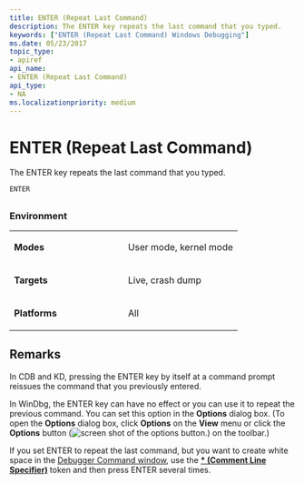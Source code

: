 ```yaml
---
title: ENTER (Repeat Last Command)
description: The ENTER key repeats the last command that you typed.
keywords: ["ENTER (Repeat Last Command) Windows Debugging"]
ms.date: 05/23/2017
topic_type:
- apiref
api_name:
- ENTER (Repeat Last Command)
api_type:
- NA
ms.localizationpriority: medium
---
```


# ENTER (Repeat Last Command)


The ENTER key repeats the last command that you typed.

```dbgcmd
ENTER
```

## <span id="ddk_cmd_repeat_last_command_dbg"></span><span id="DDK_CMD_REPEAT_LAST_COMMAND_DBG"></span>


### <span id="Environment"></span><span id="environment"></span><span id="ENVIRONMENT"></span>Environment

<table>
<colgroup>
<col width="50%" />
<col width="50%" />
</colgroup>
<tbody>
<tr class="odd">
<td align="left"><p><strong>Modes</strong></p></td>
<td align="left"><p>User mode, kernel mode</p></td>
</tr>
<tr class="even">
<td align="left"><p><strong>Targets</strong></p></td>
<td align="left"><p>Live, crash dump</p></td>
</tr>
<tr class="odd">
<td align="left"><p><strong>Platforms</strong></p></td>
<td align="left"><p>All</p></td>
</tr>
</tbody>
</table>

 

## Remarks

In CDB and KD, pressing the ENTER key by itself at a command prompt reissues the command that you previously entered.

In WinDbg, the ENTER key can have no effect or you can use it to repeat the previous command. You can set this option in the **Options** dialog box. (To open the **Options** dialog box, click **Options** on the **View** menu or click the **Options** button (![screen shot of the options button.](images/tbopt.png)) on the toolbar.)

If you set ENTER to repeat the last command, but you want to create white space in the [Debugger Command window](debugger-command-window.md), use the [**\* (Comment Line Specifier)**](----comment-line-specifier-.md) token and then press ENTER several times.

 

 





